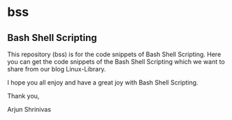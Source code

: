 bss
===

Bash Shell Scripting
--------------------

This repository (bss) is for the code snippets of Bash Shell Scripting.
Here you can get the code snippets of the Bash Shell Scripting which we
want to share from our blog Linux-Library.

I hope you all enjoy and have a great joy with Bash Shell Scripting.

Thank you,

Arjun Shrinivas
